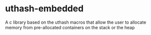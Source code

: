 # uthash-embedded
A c library based on the uthash macros that allow the user to allocate memory from pre-allocated containers on the stack or the heap
